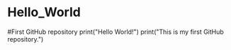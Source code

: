 # Hello_World
#First GitHub repository
print("Hello World!")
print("This is my first GitHub repository.")
